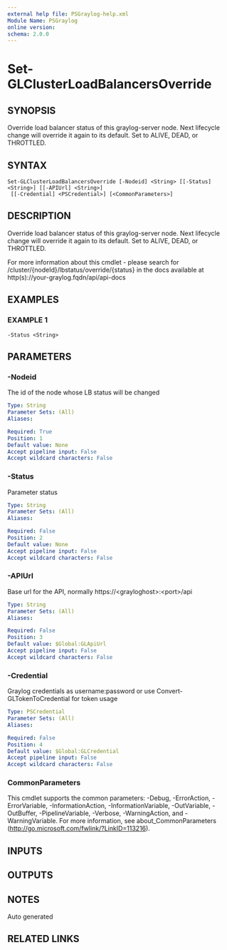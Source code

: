 ```yaml
---
external help file: PSGraylog-help.xml
Module Name: PSGraylog
online version:
schema: 2.0.0
---
```


# Set-GLClusterLoadBalancersOverride

## SYNOPSIS
Override load balancer status of this graylog-server node.
Next lifecycle change will override it again to its default.
Set to ALIVE, DEAD, or THROTTLED.

## SYNTAX

```
Set-GLClusterLoadBalancersOverride [-Nodeid] <String> [[-Status] <String>] [[-APIUrl] <String>]
 [[-Credential] <PSCredential>] [<CommonParameters>]
```

## DESCRIPTION
Override load balancer status of this graylog-server node.
Next lifecycle change will override it again to its default.
Set to ALIVE, DEAD, or THROTTLED.


For more information about this cmdlet - please search for /cluster/{nodeId}/lbstatus/override/{status} in the docs available at http(s)://your-graylog.fqdn/api/api-docs

## EXAMPLES

### EXAMPLE 1
```
-Status <String>
```

## PARAMETERS

### -Nodeid
The id of the node whose LB status will be changed

```yaml
Type: String
Parameter Sets: (All)
Aliases:

Required: True
Position: 1
Default value: None
Accept pipeline input: False
Accept wildcard characters: False
```

### -Status
Parameter status

```yaml
Type: String
Parameter Sets: (All)
Aliases:

Required: False
Position: 2
Default value: None
Accept pipeline input: False
Accept wildcard characters: False
```

### -APIUrl
Base url for the API, normally https://\<grayloghost\>:\<port\>/api

```yaml
Type: String
Parameter Sets: (All)
Aliases:

Required: False
Position: 3
Default value: $Global:GLApiUrl
Accept pipeline input: False
Accept wildcard characters: False
```

### -Credential
Graylog credentials as username:password or use Convert-GLTokenToCredential for token usage

```yaml
Type: PSCredential
Parameter Sets: (All)
Aliases:

Required: False
Position: 4
Default value: $Global:GLCredential
Accept pipeline input: False
Accept wildcard characters: False
```

### CommonParameters
This cmdlet supports the common parameters: -Debug, -ErrorAction, -ErrorVariable, -InformationAction, -InformationVariable, -OutVariable, -OutBuffer, -PipelineVariable, -Verbose, -WarningAction, and -WarningVariable. For more information, see about_CommonParameters (http://go.microsoft.com/fwlink/?LinkID=113216).

## INPUTS

## OUTPUTS

## NOTES
Auto generated

## RELATED LINKS
